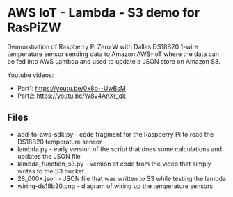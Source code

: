 # AWS IoT - Lambda - S3 demo for RasPiZW

Demonstration of Raspberry Pi Zero W with Dallas DS18B20 1-wire temperature sensor sending data
to Amazon AWS-IoT where the data can be fed into AWS Lambda and used to update a JSON store on 
Amazon S3.

Youtube videos:  
- Part1: https://youtu.be/0x8b--UwBsM
- Part2: https://youtu.be/W8v4AnXr_qk



## Files

- add-to-aws-sdk.py	  - code fragment for the Raspberry Pi to read the DS18B20 temperature sensor
- lambda.py			  - early version of the script that does some calculations and updates the JSON file
- lambda_function_s3.py - version of code from the video that simply writes to the S3 bucket
- 28_000*.json		  - JSON file that was written to S3 while testing the lambda
- wiring-ds18b20.png  - diagram of wiring up the temperature sensors



